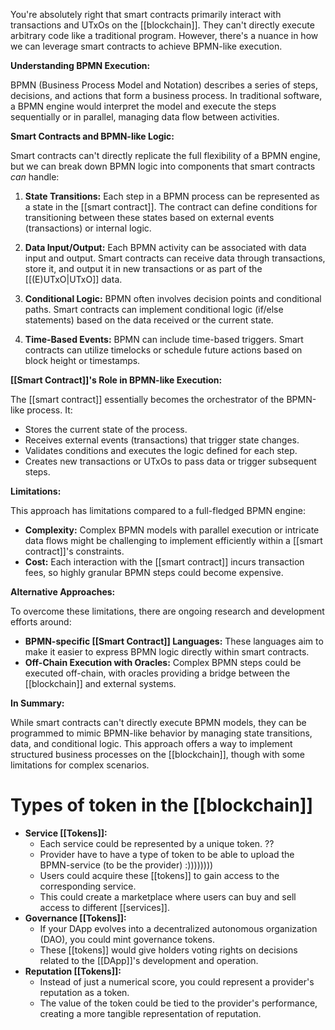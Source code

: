 
You're absolutely right that smart contracts primarily interact with transactions and UTxOs on the [[blockchain]]. They can't directly execute arbitrary code like a traditional program. However, there's a nuance in how we can leverage smart contracts to achieve BPMN-like execution.

**Understanding BPMN Execution:**

BPMN (Business Process Model and Notation) describes a series of steps, decisions, and actions that form a business process. In traditional software, a BPMN engine would interpret the model and execute the steps sequentially or in parallel, managing data flow between activities.

**Smart Contracts and BPMN-like Logic:**

Smart contracts can't directly replicate the full flexibility of a BPMN engine, but we can break down BPMN logic into components that smart contracts _can_ handle:

1. **State Transitions:** Each step in a BPMN process can be represented as a state in the [[smart contract]]. The contract can define conditions for transitioning between these states based on external events (transactions) or internal logic.
    
2. **Data Input/Output:** Each BPMN activity can be associated with data input and output. Smart contracts can receive data through transactions, store it, and output it in new transactions or as part of the [[(E)UTxO|UTxO]] data.
    
3. **Conditional Logic:** BPMN often involves decision points and conditional paths. Smart contracts can implement conditional logic (if/else statements) based on the data received or the current state.
    
4. **Time-Based Events:** BPMN can include time-based triggers. Smart contracts can utilize timelocks or schedule future actions based on block height or timestamps.
    

**[[Smart Contract]]'s Role in BPMN-like Execution:**

The [[smart contract]] essentially becomes the orchestrator of the BPMN-like process. It:

- Stores the current state of the process.
- Receives external events (transactions) that trigger state changes.
- Validates conditions and executes the logic defined for each step.
- Creates new transactions or UTxOs to pass data or trigger subsequent steps.

**Limitations:**

This approach has limitations compared to a full-fledged BPMN engine:

- **Complexity:** Complex BPMN models with parallel execution or intricate data flows might be challenging to implement efficiently within a [[smart contract]]'s constraints.
- **Cost:** Each interaction with the [[smart contract]] incurs transaction fees, so highly granular BPMN steps could become expensive.

**Alternative Approaches:**

To overcome these limitations, there are ongoing research and development efforts around:

- **BPMN-specific [[Smart Contract]] Languages:** These languages aim to make it easier to express BPMN logic directly within smart contracts.
- **Off-Chain Execution with Oracles:** Complex BPMN steps could be executed off-chain, with oracles providing a bridge between the [[blockchain]] and external systems.

**In Summary:**

While smart contracts can't directly execute BPMN models, they can be programmed to mimic BPMN-like behavior by managing state transitions, data, and conditional logic. This approach offers a way to implement structured business processes on the [[blockchain]], though with some limitations for complex scenarios.


# Types of token in the [[blockchain]]
- **Service [[Tokens]]:**
    - Each service could be represented by a unique token. ??
    - Provider have to have a type of token to be able to upload the BPMN-service (to be the provider) :))))))))
    - Users could acquire these [[tokens]] to gain access to the corresponding service.
    - This could create a marketplace where users can buy and sell access to different [[services]].
- **Governance [[Tokens]]:**
    - If your DApp evolves into a decentralized autonomous organization (DAO), you could mint governance tokens.
    - These [[tokens]] would give holders voting rights on decisions related to the [[DApp]]'s development and operation.
- **Reputation [[Tokens]]:**
    - Instead of just a numerical score, you could represent a provider's reputation as a token.
    - The value of the token could be tied to the provider's performance, creating a more tangible representation of reputation.
